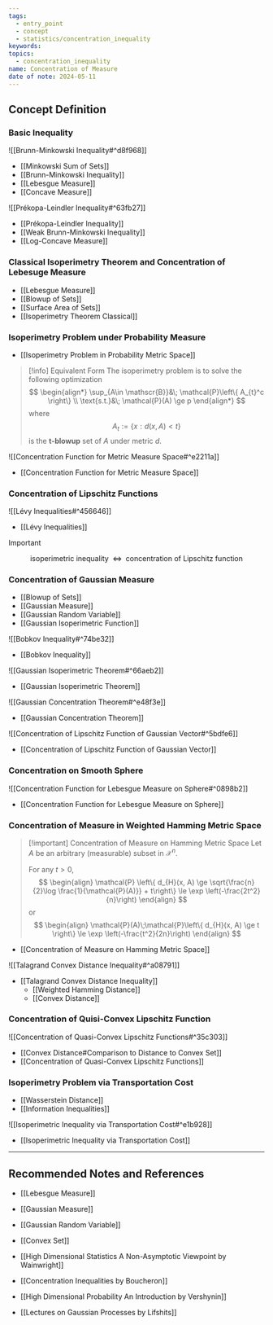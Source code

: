 ```yaml
---
tags:
  - entry_point
  - concept
  - statistics/concentration_inequality
keywords: 
topics:
  - concentration_inequality
name: Concentration of Measure
date of note: 2024-05-11
---
```


## Concept Definition

### Basic Inequality

![[Brunn-Minkowski Inequality#^d8f968]]

- [[Minkowski Sum of Sets]]
- [[Brunn-Minkowski Inequality]]
- [[Lebesgue Measure]]
- [[Concave Measure]]

![[Prékopa-Leindler Inequality#^63fb27]]

- [[Prékopa-Leindler Inequality]]
- [[Weak Brunn-Minkowski Inequality]]
- [[Log-Concave Measure]]

### Classical Isoperimetry Theorem and Concentration of Lebesuge Measure

- [[Lebesgue Measure]]
- [[Blowup of Sets]]
- [[Surface Area of Sets]]
- [[Isoperimetry Theorem Classical]]

### Isoperimetry Problem under Probability Measure

- [[Isoperimetry Problem in Probability Metric Space]]

>[!info] Equivalent Form
>The isoperimetry problem is to solve the following optimization
>$$
>\begin{align*}
>\sup_{A\in \mathscr{B}}&\; \mathcal{P}\left\{ A_{t}^c \right\} \\
>\text{s.t.}&\; \mathcal{P}(A) \ge p
\end{align*}
>$$
>where
>$$
>A_{t} := \left\{ x: d(x, A) < t \right\}
>$$
>is the **t-blowup** set of $A$ under metric $d$.

![[Concentration Function for Metric Measure Space#^e2211a]]

- [[Concentration Function for Metric Measure Space]]

### Concentration of Lipschitz Functions

![[Lévy Inequalities#^456646]]

- [[Lévy Inequalities]]

>[!important]
>$$
>\text{isoperimetric inequality } \; \iff \; \text{ concentration of Lipschitz function}
>$$  

### Concentration of Gaussian Measure

- [[Blowup of Sets]]
- [[Gaussian Measure]]
- [[Gaussian Random Variable]]
- [[Gaussian Isoperimetric Function]]

![[Bobkov Inequality#^74be32]]

- [[Bobkov Inequality]]

![[Gaussian Isoperimetric Theorem#^66aeb2]]

- [[Gaussian Isoperimetric Theorem]]


![[Gaussian Concentration Theorem#^e48f3e]]

- [[Gaussian Concentration Theorem]]

![[Concentration of Lipschitz Function of Gaussian Vector#^5bdfe6]]

- [[Concentration of Lipschitz Function of Gaussian Vector]]

### Concentration on Smooth Sphere 


![[Concentration Function for Lebesgue Measure on Sphere#^0898b2]]


- [[Concentration Function for Lebesgue Measure on Sphere]]

### Concentration of Measure in Weighted Hamming Metric Space

>[!important] Concentration of Measure on Hamming Metric Space
>Let $A$ be an arbitrary (measurable) subset in $\mathcal{X}^n$.
>
> For any $t >0$, 
>$$
> \begin{align}
> \mathcal{P} \left\{  d_{H}(x, A) \ge \sqrt{\frac{n}{2}\log \frac{1}{\mathcal{P}(A)}} + t\right\}   \le \exp \left(-\frac{2t^2}{n}\right)  
> \end{align}
>$$ 
>or
> $$
> \begin{align}
> \mathcal{P}(A)\;\mathcal{P}\left\{ d_{H}(x, A) \ge t \right\}  \le \exp \left(-\frac{t^2}{2n}\right) 
> \end{align}
>$$ 

- [[Concentration of Measure on Hamming Metric Space]]

![[Talagrand Convex Distance Inequality#^a08791]]

- [[Talagrand Convex Distance Inequality]]
	- [[Weighted Hamming Distance]]
	- [[Convex Distance]]

### Concentration of Quisi-Convex Lipschitz Function

![[Concentration of Quasi-Convex Lipschitz Functions#^35c303]]

- [[Convex Distance#Comparison to Distance to Convex Set]]
- [[Concentration of Quasi-Convex Lipschitz Functions]]

### Isoperimetry Problem via Transportation Cost 

- [[Wasserstein Distance]]
- [[Information Inequalities]]

![[Isoperimetric Inequality via Transportation Cost#^e1b928]]

- [[Isoperimetric Inequality via Transportation Cost]]




-----------
##  Recommended Notes and References


- [[Lebesgue Measure]]
- [[Gaussian Measure]]
- [[Gaussian Random Variable]]
- [[Convex Set]]


- [[High Dimensional Statistics A Non-Asymptotic Viewpoint by Wainwright]]
- [[Concentration Inequalities by Boucheron]]
- [[High Dimensional Probability An Introduction by Vershynin]]
- [[Lectures on Gaussian Processes by Lifshits]]
